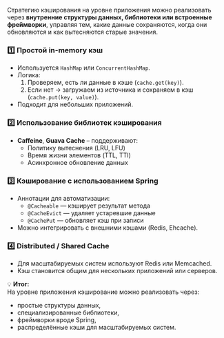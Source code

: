 Стратегию кэширования на уровне приложения можно реализовать через **внутренние структуры данных, библиотеки или встроенные фреймворки**, управляя тем, какие данные сохраняются, когда они обновляются и как вытесняются старые значения.
### 1️⃣ **Простой in-memory кэш**
- Используется `HashMap` или `ConcurrentHashMap`.
- Логика:
    1. Проверяем, есть ли данные в кэше (`cache.get(key)`).
    2. Если нет → загружаем из источника и сохраняем в кэш (`cache.put(key, value)`).
- Подходит для небольших приложений.
### 2️⃣ **Использование библиотек кэширования**
- **Caffeine**, **Guava Cache** – поддерживают:
    - Политику вытеснения (LRU, LFU)
    - Время жизни элементов (TTL, TTI)
    - Асинхронное обновление данных
### 3️⃣ **Кэширование с использованием Spring**
- Аннотации для автоматизации:
    - `@Cacheable` — кэширует результат метода
    - `@CacheEvict` — удаляет устаревшие данные
    - `@CachePut` — обновляет кэш при записи
- Можно интегрировать с внешними кэшами (Redis, Ehcache).
### 4️⃣ **Distributed / Shared Cache**
- Для масштабируемых систем используют Redis или Memcached.
- Кэш становится общим для нескольких приложений или серверов.

💡 **Итог:**  
На уровне приложения кэширование можно реализовать через:
- простые структуры данных,
- специализированные библиотеки,
- фреймворки вроде Spring,
- распределённые кэши для масштабируемых систем.
